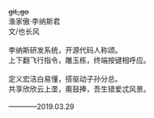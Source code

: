 ~~git_go~~<br>
渔家傲·李纳斯君<br/>
文/也长风<br><br/>
李纳斯研发系统，开源代码人称颂。<br/>
上下翻飞行指令，雕玉栋，终端按键相呼应。<br><br/>
定义宏洁白易懂，搭驱动子孙分总。<br/>
共享欣欣云上垄，甭鼓捧，吾生错爱忒风景。<br><br/>
————2019.03.29
